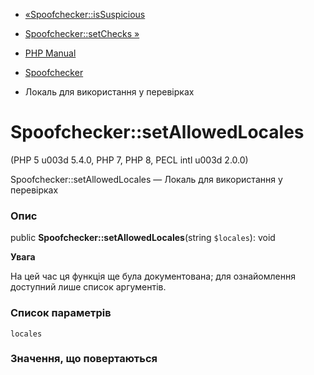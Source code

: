 - [«Spoofchecker::isSuspicious](spoofchecker.issuspicious.md)
- [Spoofchecker::setChecks »](spoofchecker.setchecks.md)

- [PHP Manual](index.md)
- [Spoofchecker](class.spoofchecker.md)
- Локаль для використання у перевірках

# Spoofchecker::setAllowedLocales

(PHP 5 u003d 5.4.0, PHP 7, PHP 8, PECL intl u003d 2.0.0)

Spoofchecker::setAllowedLocales — Локаль для використання у перевірках

### Опис

public **Spoofchecker::setAllowedLocales**(string `$locales`): void

**Увага**

На цей час ця функція ще була документована; для
ознайомлення доступний лише список аргументів.

### Список параметрів

`locales`

### Значення, що повертаються
